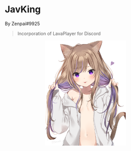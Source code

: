 # JavKing
By Zenpai#9925
> Incorporation of LavaPlayer for Discord
<p align="center">
    <a href="https://discordapp.com/api/oauth2/authorize?client_id=694655522237972510&permissions=8&scope=bot" target="_blank">
        <img src="img/JavKing.png" width="50%" display="block" margin-left="auto" margin-right="auto">
    </a>
</p>